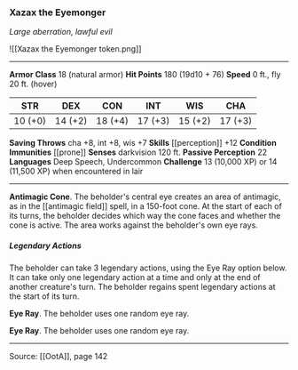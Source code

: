 ### Xazax the Eyemonger
_Large aberration, lawful evil_

![[Xazax the Eyemonger token.png]]


---

**Armor Class** 18 (natural armor)
**Hit Points** 180 (19d10 + 76)
**Speed** 0 ft., fly 20 ft. (hover)

| STR     | DEX     | CON     | INT     | WIS     | CHA     |
|---------|---------|---------|---------|---------|---------|
| 10 (+0) | 14 (+2) | 18 (+4) | 17 (+3) | 15 (+2) | 17 (+3) |

**Saving Throws** cha +8, int +8, wis +7
**Skills** [[perception]] +12
**Condition Immunities** [[prone]]
**Senses** darkvision 120 ft.
**Passive Perception** 22
**Languages** Deep Speech, Undercommon
**Challenge** 13 (10,000 XP) or 14 (11,500 XP) when encountered in lair

---

**Antimagic Cone**. The beholder's central eye creates an area of antimagic, as in the [[antimagic field]] spell, in a 150-foot cone. At the start of each of its turns, the beholder decides which way the cone faces and whether the cone is active. The area works against the beholder's own eye rays.

##### Legendary Actions
The beholder can take 3 legendary actions, using the Eye Ray option below. It can take only one legendary action at a time and only at the end of another creature's turn. The beholder regains spent legendary actions at the start of its turn.

**Eye Ray**. The beholder uses one random eye ray.

**Eye Ray**. The beholder uses one random eye ray.


---

Source: [[OotA]], page 142